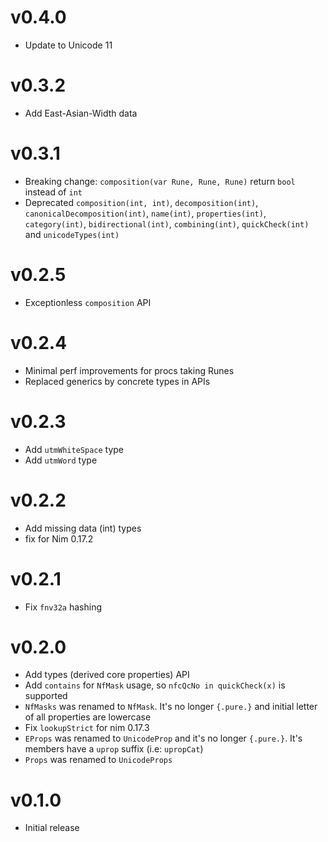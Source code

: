 v0.4.0
==================

* Update to Unicode 11

v0.3.2
==================

* Add East-Asian-Width data

v0.3.1
==================

* Breaking change: `composition(var Rune, Rune, Rune)`
  return `bool` instead of `int`
* Deprecated `composition(int, int)`, `decomposition(int)`,
  `canonicalDecomposition(int)`, `name(int)`, `properties(int)`,
  `category(int)`, `bidirectional(int)`, `combining(int)`,
  `quickCheck(int)` and `unicodeTypes(int)`

v0.2.5
==================

* Exceptionless `composition` API

v0.2.4
==================

* Minimal perf improvements
  for procs taking Runes
* Replaced generics by concrete
  types in APIs

v0.2.3
==================

* Add `utmWhiteSpace` type
* Add `utmWord` type

v0.2.2
==================

* Add missing data (int) types
* fix for Nim 0.17.2

v0.2.1
==================

* Fix `fnv32a` hashing

v0.2.0
==================

* Add types (derived core properties) API
* Add `contains` for `NfMask` usage,
  so `nfcQcNo in quickCheck(x)` is supported
* `NfMasks` was renamed to `NfMask`.
  It's no longer `{.pure.}` and initial
  letter of all properties are lowercase
* Fix `lookupStrict` for nim 0.17.3
* `EProps` was renamed to `UnicodeProp` and
  it's no longer `{.pure.}`. It's members
  have a `uprop` suffix (i.e: `upropCat`)
* `Props` was renamed to `UnicodeProps`

v0.1.0
==================

* Initial release
